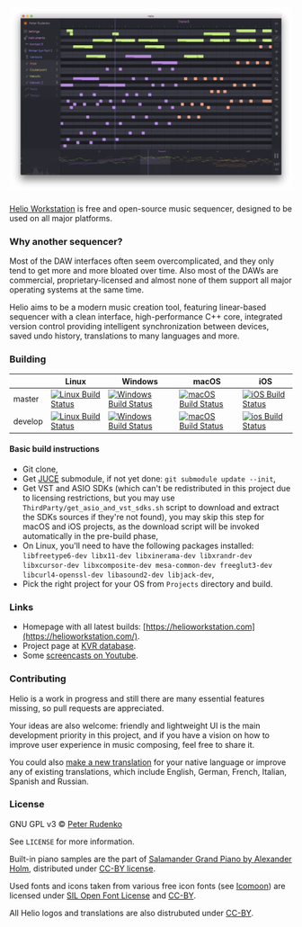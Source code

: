 ## ![Vive la culture libre](Resources/Screenshot.png)
[Helio Workstation](https://helioworkstation.com) is free and open-source music sequencer, designed to be used on all major platforms.

### Why another sequencer?

Most of the DAW interfaces often seem overcomplicated, and they only tend to get more and more bloated over time. Also most of the DAWs are commercial, proprietary-licensed and almost none of them support all major operating systems at the same time.

Helio aims to be a modern music creation tool, featuring linear-based sequencer with a clean interface, high-performance C++ core, integrated version control providing intelligent synchronization between devices, saved undo history, translations to many languages and more.

### Building

||Linux|Windows|macOS|iOS|
|---|---|---|---|---|
|master|[![Linux Build Status](https://travis-ci.org/peterrudenko/helio-workstation.svg?branch=master)](https://travis-ci.org/peterrudenko/helio-workstation)|[![Windows Build Status](https://ci.appveyor.com/api/projects/status/github/peterrudenko/helio-workstation?svg=true&branch=master)](https://ci.appveyor.com/project/peterrudenko/helio-workstation)|[![macOS Build Status](https://app.nevercode.io/api/projects/8fe1daf4-2cde-4f36-ad57-430f7a2816e6/workflows/5a4dd672-ef90-4a66-8943-5c7682a6545d/status_badge.svg?branch=master&style=shields)](https://app.nevercode.io/#/project/8fe1daf4-2cde-4f36-ad57-430f7a2816e6/workflow/5a4dd672-ef90-4a66-8943-5c7682a6545d/latestBuild?branch=master)|[![iOS Build Status](https://app.nevercode.io/api/projects/2540e222-b017-4cfd-a4af-80399e319629/workflows/6e9ff9ae-ede3-4f01-bced-8ff4e0761fea/status_badge.svg?branch=master&style=shields)](https://app.nevercode.io/#/project/2540e222-b017-4cfd-a4af-80399e319629/workflow/6e9ff9ae-ede3-4f01-bced-8ff4e0761fea/latestBuild?branch=master)|
|develop|[![Linux Build Status](https://travis-ci.org/peterrudenko/helio-workstation.svg?branch=develop)](https://travis-ci.org/peterrudenko/helio-workstation)|[![Windows Build Status](https://ci.appveyor.com/api/projects/status/github/peterrudenko/helio-workstation?svg=true&branch=develop)](https://ci.appveyor.com/project/peterrudenko/helio-workstation)|[![macOS Build Status](https://app.nevercode.io/api/projects/8fe1daf4-2cde-4f36-ad57-430f7a2816e6/workflows/5a4dd672-ef90-4a66-8943-5c7682a6545d/status_badge.svg?branch=develop&style=shields)](https://app.nevercode.io/#/project/8fe1daf4-2cde-4f36-ad57-430f7a2816e6/workflow/5a4dd672-ef90-4a66-8943-5c7682a6545d/latestBuild?branch=develop)|[![ios Build Status](https://app.nevercode.io/api/projects/2540e222-b017-4cfd-a4af-80399e319629/workflows/6e9ff9ae-ede3-4f01-bced-8ff4e0761fea/status_badge.svg?branch=develop&style=shields)](https://app.nevercode.io/#/project/2540e222-b017-4cfd-a4af-80399e319629/workflow/6e9ff9ae-ede3-4f01-bced-8ff4e0761fea/latestBuild?branch=develop)|

#### Basic build instructions

 * Git clone,
 * Get [JUCE](https://juce.com/) submodule, if not yet done: `git submodule update --init`,
 * Get VST and ASIO SDKs (which can't be redistributed in this project due to licensing restrictions, but you may use `ThirdParty/get_asio_and_vst_sdks.sh` script to download and extract the SDKs sources if they're not found), you may skip this step for macOS and iOS projects, as the download script will be invoked automatically in the pre-build phase,
 * On Linux, you'll need to have the following packages installed: `libfreetype6-dev libx11-dev libxinerama-dev libxrandr-dev libxcursor-dev libxcomposite-dev mesa-common-dev freeglut3-dev libcurl4-openssl-dev libasound2-dev libjack-dev`,
 * Pick the right project for your OS from `Projects` directory and build.

### Links

 * Homepage with all latest builds: [https://helioworkstation.com](https://helioworkstation.com/).
 * Project page at [KVR database](http://www.kvraudio.com/product/helio-workstation-by-peter-rudenko).
 * Some [screencasts on Youtube](https://www.youtube.com/channel/UCO3K8iCd1k2FTqSocoE-WXw/).

### Contributing

Helio is a work in progress and still there are many essential features missing, so pull requests are appreciated.

Your ideas are also welcome: friendly and lightweight UI is the main development priority in this project, and if you have a vision on how to improve user experience in music composing, feel free to share it.

You could also [make a new translation](http://helioworkstation.com/translations/) for your native language or improve any of existing translations, which include English, German, French, Italian, Spanish and Russian.

### License

GNU GPL v3 © [Peter Rudenko](https://www.facebook.com/rudenko.peter)

See ``LICENSE`` for more information.

Built-in piano samples are the part of [Salamander Grand Piano by Alexander Holm](https://archive.org/details/SalamanderGrandPianoV3), distributed under [CC-BY license](https://creativecommons.org/licenses/by/3.0/).

Used fonts and icons taken from various free icon fonts (see [Icomoon](https://icomoon.io)) are licensed under [SIL Open Font License](http://scripts.sil.org/cms/scripts/page.php?id=OFL) and [CC-BY](https://creativecommons.org/licenses/by/3.0/).

All Helio logos and translations are also distrubuted under [CC-BY](https://creativecommons.org/licenses/by/3.0/).
